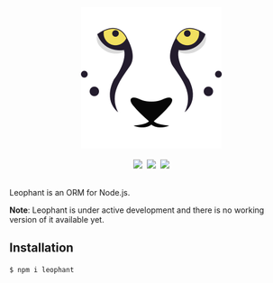 <div align="center">
  <img src="https://github.com/leophant/leophant/raw/master/resources/logo.png" width="250" height="250">
  <br>
  <br>
  <a href="https://travis-ci.org/leophant/leophant"><img src="https://travis-ci.org/leophant/leophant.svg?branch=master"></a>&nbsp;
  <a href="https://david-dm.org/leophant/leophant"><img src="https://david-dm.org/leophant/leophant.svg"></a>&nbsp;
  <a href="http://stackoverflow.com/questions/tagged/leophant"><img src="https://img.shields.io/badge/stackoverflow-leophant-blue.svg"></a>
  <br>
  <br>
</div>

Leophant is an ORM for Node.js.

**Note**: Leophant is under active development and there is no working version of it available yet.

## Installation

```bash
$ npm i leophant
```
